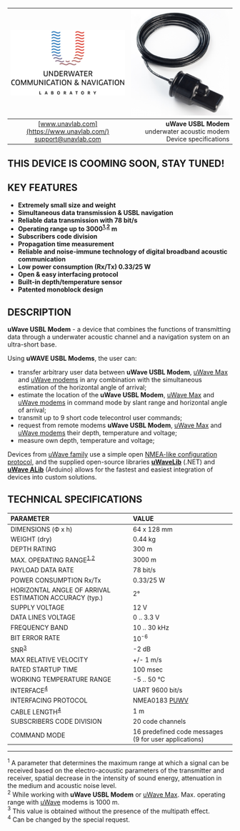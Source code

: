 | ![logo](/documentation/sm_logo.png) | ![logo](/documentation/def_zima_b_ant.png) |
| :---: | ---: |
| [www.unavlab.com](https://www.unavlab.com/) <br/> [support@unavlab.com](mailto:support@unavlab.com) | **uWave USBL Modem** underwater acoustic modem <br/> Device specifications |

## THIS DEVICE IS COOMING SOON, STAY TUNED!


## KEY FEATURES

* **Extremely small size and weight**
* **Simultaneous data transmission & USBL navigation**
* **Reliable data transmission with 78 bit/s**
* **Operating range up to 3000<sup>[1](#footnote1),[2](#footnote2)</sup> m**
* **Subscribers code division**
* **Propagation time measurement**
* **Reliable and noise-immune technology of digital broadband acoustic communication**
* **Low power consumption (Rx/Tx) 0.33/25 W**
* **Open & easy interfacing protocol**
* **Built-in depth/temperature sensor**
* **Patented monoblock design**

## DESCRIPTION

**uWave USBL Modem** - a device that combines the functions of transmitting data through a underwater acoustic channel and a navigation 
system on an ultra-short base.

Using **uWAVE USBL Modems**, the user can:
* transfer arbitrary user data between **uWave USBL Modem**, [uWave Max](uWAVE_Max_Specification_en.md) and [uWave modems](uWAVE_Specification_en.md) in any combination with the simultaneous estimation of the horizontal angle of arrival;
* estimate the location of the **uWave USBL Modem**, [uWave Max](uWAVE_Max_Specification_en.md) and [uWave modems](uWAVE_Specification_en.md) in command mode by slant range and horizontal angle of arrival;
* transmit up to 9 short code telecontrol user commands;
* request from remote modems **uWave USBL Modem**, [uWave Max](uWAVE_Max_Specification_en.md) and [uWave modems](uWAVE_Specification_en.md) their depth, temperature and voltage;
* measure own depth, temperature and voltage;

Devices from [uWave family](uWAVE_Family_en.md) use a simple open [NMEA-like configuration protocol](uWAVE_Protocol_Specification_en.md), and the supplied open-source libraries [**uWaveLib**](https://github.com/ucnl/uWAVELib) (.NET) and [**uWave ALib**](https://github.com/ucnl/uWAVE_ALib) (Arduino) allows for the fastest and easiest integration of devices into custom solutions.

<div style="page-break-after: always;"></div>

## TECHNICAL SPECIFICATIONS

| PARAMETER | VALUE |
| :--- | :--- |
| DIMENSIONS (Ф х h) | 64 х 128 mm |
| WEIGHT (dry) | 0.44 kg |
| DEPTH RATING | 300 m |
| MAX. OPERATING RANGE<sup>[1](#footnote1),[2](#footnote2)</sup> |	3000 m |
| PAYLOAD DATA RATE |	78 bit/s |
| POWER CONSUMPTION Rx/Tx |	0.33/25 W |
| HORIZONTAL ANGLE OF ARRIVAL ESTIMATION ACCURACY (typ.) |	2° |
| SUPPLY VOLTAGE | 12 V |
| DATA LINES VOLTAGE | 0 .. 3.3 V |
| FREQUENCY BAND | 10 .. 30 kHz |
| BIT ERROR RATE | 10<sup>-6</sup> |
| SNR<sup>[3](#footnote3)</sup> | -2 dB |
| MAX RELATIVE VELOCITY | +/- 1 m/s |
| RATED STARTUP TIME | 100 msec |
| WORKING TEMPERATURE RANGE | -5 .. 50 °C |
| INTERFACE<sup>[4](#footnote4)</sup> | UART 9600 bit/s |
| INTERFACING PROTOCOL | NMEA0183 [PUWV](uWAVE_Protocol_Specification_en.md) |
| CABLE LENGTH<sup>[4](#footnote4)</sup> | 1 m |
| SUBSCRIBERS CODE DIVISION | 20 code channels |
| COMMAND MODE | 16 predefined code messages (9 for user applications) |
  
________________
<a name="footnote1"><sup>1</sup></a> A parameter that determines the maximum range at which a signal can be received based on the electro-acoustic parameters of the transmitter and receiver, spatial decrease in the intensity of sound energy, attenuation in the medium and acoustic noise level.  
<a name="footnote2"><sup>2</sup></a> While working with **uWave USBL Modem** or [uWave Max](uWAVE_Max_Specification_en.md). Max. operating range with [uWave](uWAVE_Specification_en.md) modems is 1000 m.  
<a name="footnote3"><sup>3</sup></a> This value is obtained without the presence of the multipath effect.  
<a name="footnote4"><sup>4</sup></a> Can be changed by the special request.  
